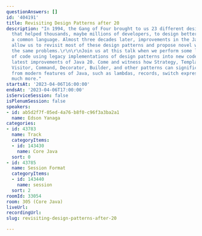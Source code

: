 ```yaml
---
questionAnswers: []
id: '404191'
title: Revisiting Design Patterns after 20
description: "In 1994, the Gang of Four brought to us 23 different design patterns
  that helped thousands, maybe millions of developers, to design better code and share
  a common language. Almost three decades later, improvements in the Java language
  allow us to revisit most of these design patterns and propose novel ways to solve
  the same problems.\r\n\r\nJoin us at this talk when we perform some live refactorings
  of code using legacy implementations of design patterns into new code using the
  latest improvements of Java 20. Come and witness how Strategy, Template Method,
  Visitor, Command, Decorator, Builder, and other patterns can significantly benefit
  from modern features of Java, such as lambdas, records, switch expressions, and
  much more."
startsAt: '2023-04-06T16:00:00'
endsAt: '2023-04-06T17:00:00'
isServiceSession: false
isPlenumSession: false
speakers:
- id: ab5d2f7f-05ed-4a76-b8f0-c96f3a3ba2a1
  name: Edson Yanaga
categories:
- id: 43783
  name: Track
  categoryItems:
  - id: 143430
    name: Core Java
  sort: 0
- id: 43785
  name: Session Format
  categoryItems:
  - id: 143440
    name: session
  sort: 2
roomId: 33054
room: 305 (Core Java)
liveUrl: 
recordingUrl: 
slug: revisiting-design-patterns-after-20

---
```


